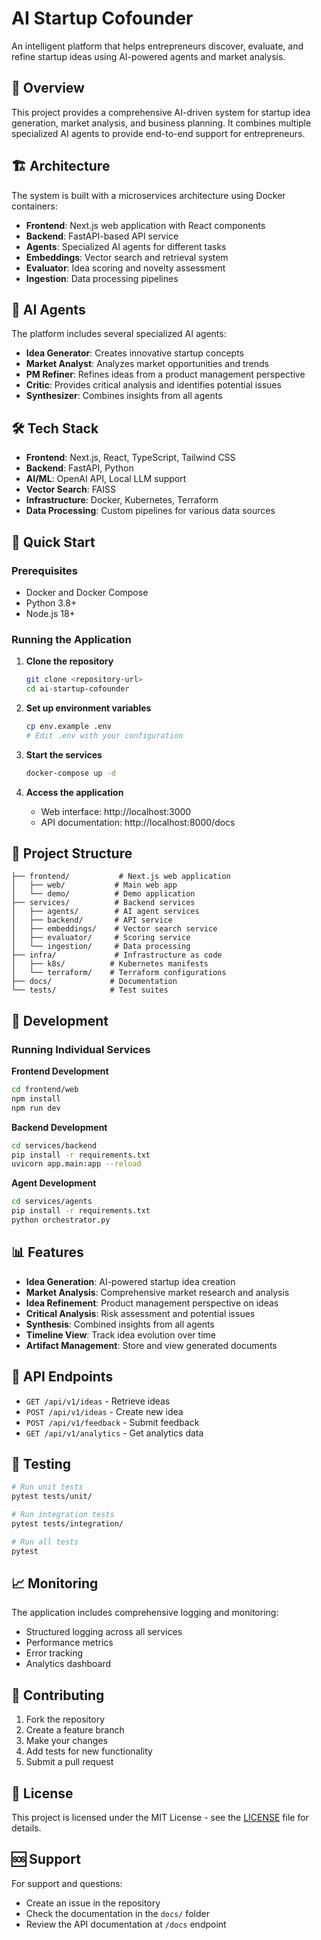 # AI Startup Cofounder

An intelligent platform that helps entrepreneurs discover, evaluate, and refine startup ideas using AI-powered agents and market analysis.

## 🚀 Overview

This project provides a comprehensive AI-driven system for startup idea generation, market analysis, and business planning. It combines multiple specialized AI agents to provide end-to-end support for entrepreneurs.

## 🏗️ Architecture

The system is built with a microservices architecture using Docker containers:

- **Frontend**: Next.js web application with React components
- **Backend**: FastAPI-based API service
- **Agents**: Specialized AI agents for different tasks
- **Embeddings**: Vector search and retrieval system
- **Evaluator**: Idea scoring and novelty assessment
- **Ingestion**: Data processing pipelines

## 🤖 AI Agents

The platform includes several specialized AI agents:

- **Idea Generator**: Creates innovative startup concepts
- **Market Analyst**: Analyzes market opportunities and trends
- **PM Refiner**: Refines ideas from a product management perspective
- **Critic**: Provides critical analysis and identifies potential issues
- **Synthesizer**: Combines insights from all agents

## 🛠️ Tech Stack

- **Frontend**: Next.js, React, TypeScript, Tailwind CSS
- **Backend**: FastAPI, Python
- **AI/ML**: OpenAI API, Local LLM support
- **Vector Search**: FAISS
- **Infrastructure**: Docker, Kubernetes, Terraform
- **Data Processing**: Custom pipelines for various data sources

## 🚀 Quick Start

### Prerequisites

- Docker and Docker Compose
- Python 3.8+
- Node.js 18+

### Running the Application

1. **Clone the repository**
   ```bash
   git clone <repository-url>
   cd ai-startup-cofounder
   ```

2. **Set up environment variables**
   ```bash
   cp env.example .env
   # Edit .env with your configuration
   ```

3. **Start the services**
   ```bash
   docker-compose up -d
   ```

4. **Access the application**
   - Web interface: http://localhost:3000
   - API documentation: http://localhost:8000/docs

## 📁 Project Structure

```
├── frontend/           # Next.js web application
│   ├── web/           # Main web app
│   └── demo/          # Demo application
├── services/          # Backend services
│   ├── agents/        # AI agent services
│   ├── backend/       # API service
│   ├── embeddings/    # Vector search service
│   ├── evaluator/     # Scoring service
│   └── ingestion/     # Data processing
├── infra/             # Infrastructure as code
│   ├── k8s/          # Kubernetes manifests
│   └── terraform/    # Terraform configurations
├── docs/             # Documentation
└── tests/            # Test suites
```

## 🔧 Development

### Running Individual Services

**Frontend Development**
```bash
cd frontend/web
npm install
npm run dev
```

**Backend Development**
```bash
cd services/backend
pip install -r requirements.txt
uvicorn app.main:app --reload
```

**Agent Development**
```bash
cd services/agents
pip install -r requirements.txt
python orchestrator.py
```

## 📊 Features

- **Idea Generation**: AI-powered startup idea creation
- **Market Analysis**: Comprehensive market research and analysis
- **Idea Refinement**: Product management perspective on ideas
- **Critical Analysis**: Risk assessment and potential issues
- **Synthesis**: Combined insights from all agents
- **Timeline View**: Track idea evolution over time
- **Artifact Management**: Store and view generated documents

## 🔌 API Endpoints

- `GET /api/v1/ideas` - Retrieve ideas
- `POST /api/v1/ideas` - Create new idea
- `POST /api/v1/feedback` - Submit feedback
- `GET /api/v1/analytics` - Get analytics data

## 🧪 Testing

```bash
# Run unit tests
pytest tests/unit/

# Run integration tests
pytest tests/integration/

# Run all tests
pytest
```

## 📈 Monitoring

The application includes comprehensive logging and monitoring:

- Structured logging across all services
- Performance metrics
- Error tracking
- Analytics dashboard

## 🤝 Contributing

1. Fork the repository
2. Create a feature branch
3. Make your changes
4. Add tests for new functionality
5. Submit a pull request

## 📄 License

This project is licensed under the MIT License - see the [LICENSE](LICENSE) file for details.

## 🆘 Support

For support and questions:
- Create an issue in the repository
- Check the documentation in the `docs/` folder
- Review the API documentation at `/docs` endpoint
